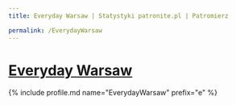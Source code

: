 ```yaml
---
title: Everyday Warsaw | Statystyki patronite.pl | Patromierz

permalink: /EverydayWarsaw
---
```


# [Everyday Warsaw](https://patronite.pl/EverydayWarsaw)

{% include profile.md name="EverydayWarsaw" prefix="e" %}
